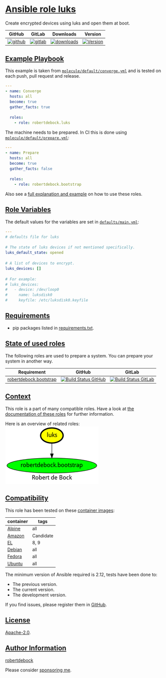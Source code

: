 # [Ansible role luks](#luks)

Create encrypted devices using luks and open them at boot.

|GitHub|GitLab|Downloads|Version|
|------|------|---------|-------|
|[![github](https://github.com/robertdebock/ansible-role-luks/workflows/Ansible%20Molecule/badge.svg)](https://github.com/robertdebock/ansible-role-luks/actions)|[![gitlab](https://gitlab.com/robertdebock-iac/ansible-role-luks/badges/master/pipeline.svg)](https://gitlab.com/robertdebock-iac/ansible-role-luks)|[![downloads](https://img.shields.io/ansible/role/d/robertdebock/luks)](https://galaxy.ansible.com/robertdebock/luks)|[![Version](https://img.shields.io/github/release/robertdebock/ansible-role-luks.svg)](https://github.com/robertdebock/ansible-role-luks/releases/)|

## [Example Playbook](#example-playbook)

This example is taken from [`molecule/default/converge.yml`](https://github.com/robertdebock/ansible-role-luks/blob/master/molecule/default/converge.yml) and is tested on each push, pull request and release.

```yaml
---
- name: Converge
  hosts: all
  become: true
  gather_facts: true

  roles:
    - role: robertdebock.luks
```

The machine needs to be prepared. In CI this is done using [`molecule/default/prepare.yml`](https://github.com/robertdebock/ansible-role-luks/blob/master/molecule/default/prepare.yml):

```yaml
---
- name: Prepare
  hosts: all
  become: true
  gather_facts: false

  roles:
    - role: robertdebock.bootstrap
```

Also see a [full explanation and example](https://robertdebock.nl/how-to-use-these-roles.html) on how to use these roles.

## [Role Variables](#role-variables)

The default values for the variables are set in [`defaults/main.yml`](https://github.com/robertdebock/ansible-role-luks/blob/master/defaults/main.yml):

```yaml
---
# defaults file for luks

# The state of luks devices if not mentioned specifically.
luks_default_state: opened

# A list of devices to encrypt.
luks_devices: []

# For example:
# luks_devices:
#   - device: /dev/loop0
#     name: luksdisk0
#     keyfile: /etc/luksdisk0.keyfile
```

## [Requirements](#requirements)

- pip packages listed in [requirements.txt](https://github.com/robertdebock/ansible-role-luks/blob/master/requirements.txt).

## [State of used roles](#state-of-used-roles)

The following roles are used to prepare a system. You can prepare your system in another way.

| Requirement | GitHub | GitLab |
|-------------|--------|--------|
|[robertdebock.bootstrap](https://galaxy.ansible.com/robertdebock/bootstrap)|[![Build Status GitHub](https://github.com/robertdebock/ansible-role-bootstrap/workflows/Ansible%20Molecule/badge.svg)](https://github.com/robertdebock/ansible-role-bootstrap/actions)|[![Build Status GitLab](https://gitlab.com/robertdebock-iac/ansible-role-bootstrap/badges/master/pipeline.svg)](https://gitlab.com/robertdebock-iac/ansible-role-bootstrap)|

## [Context](#context)

This role is a part of many compatible roles. Have a look at [the documentation of these roles](https://robertdebock.nl/) for further information.

Here is an overview of related roles:
![dependencies](https://raw.githubusercontent.com/robertdebock/ansible-role-luks/png/requirements.png "Dependencies")

## [Compatibility](#compatibility)

This role has been tested on these [container images](https://hub.docker.com/u/robertdebock):

|container|tags|
|---------|----|
|[Alpine](https://hub.docker.com/r/robertdebock/alpine)|all|
|[Amazon](https://hub.docker.com/r/robertdebock/amazonlinux)|Candidate|
|[EL](https://hub.docker.com/r/robertdebock/enterpriselinux)|8, 9|
|[Debian](https://hub.docker.com/r/robertdebock/debian)|all|
|[Fedora](https://hub.docker.com/r/robertdebock/fedora)|all|
|[Ubuntu](https://hub.docker.com/r/robertdebock/ubuntu)|all|

The minimum version of Ansible required is 2.12, tests have been done to:

- The previous version.
- The current version.
- The development version.

If you find issues, please register them in [GitHub](https://github.com/robertdebock/ansible-role-luks/issues).

## [License](#license)

[Apache-2.0](https://github.com/robertdebock/ansible-role-luks/blob/master/LICENSE).

## [Author Information](#author-information)

[robertdebock](https://robertdebock.nl/)

Please consider [sponsoring me](https://github.com/sponsors/robertdebock).
